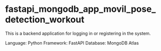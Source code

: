 # fastapi_mongodb_app_movil_pose_detection_workout

This is a backend application for logging in or registering in the system.

Language: Python
Framework: FastAPI
Database: MongoDB Atlas
